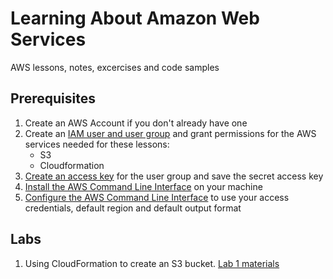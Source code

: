 # Learning About Amazon Web Services
AWS lessons, notes, excercises and code samples

## Prerequisites

1. Create an AWS Account if you don't already have one
2. Create an [IAM user and user group](https://docs.aws.amazon.com/IAM/latest/UserGuide/id_users_create.html) and grant permissions for the AWS services needed for these lessons:
    - S3
    - Cloudformation
3. [Create an access key](https://docs.aws.amazon.com/IAM/latest/UserGuide/id_credentials_access-keys.html) for the user group and save the secret access key
4. [Install the AWS Command Line Interface](https://docs.aws.amazon.com/cli/latest/userguide/installing.html) on your machine
5. [Configure the AWS Command Line Interface](https://docs.aws.amazon.com/cli/latest/userguide/cli-chap-getting-started.html) to use your access credentials, default region and default output format

## Labs

1. Using CloudFormation to create an S3 bucket. [Lab 1 materials](https://github.com/bdpalladino/aws-lessons/tree/master/lab_1_cloud_formation_s3)